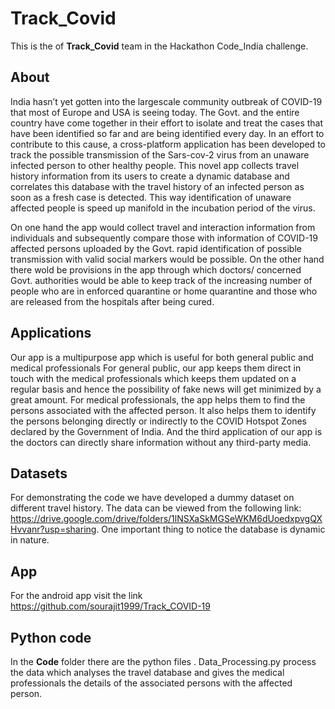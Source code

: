 # Track_Covid
This is the of **Track_Covid** team in the Hackathon Code_India challenge.

## About
India hasn’t yet gotten into the largescale community outbreak of COVID-19 that most of Europe and USA is seeing today. The Govt. and the entire country have come together in their effort to isolate and treat the cases that have been identified so far and are being identified every day. In an effort to contribute to this cause, a cross-platform application has been developed to track the possible transmission of the Sars-cov-2 virus from an unaware infected person to other healthy people. This novel app collects travel history information from its users to create a dynamic database and correlates this database with the travel history of an infected person as soon as a fresh case is detected. This way identification of unaware affected people is speed up manifold in the incubation period of the virus.

On one hand the app would collect travel and interaction information from individuals and
subsequently compare those with information of COVID-19 affected persons uploaded by the Govt.
rapid identification of possible transmission with valid social markers would be possible. On the
other hand there wold be provisions in the app through which doctors/ concerned Govt. authorities
would be able to keep track of the increasing number of people who are in enforced quarantine or
home quarantine and those who are released from the hospitals after being cured.

## Applications
Our app is a multipurpose app which is useful for both general public and medical professionals
For general public, our app keeps them direct in touch with the medical professionals which keeps them updated on a regular basis and hence the possibility of fake news will get minimized by a great amount.
For medical professionals, the app helps them to find the persons associated with the affected person. It also helps them to identify the persons belonging directly or indirectly to the COVID Hotspot Zones declared by the Government of India. And the third application of our app is the doctors can directly share information without any third-party media.

## Datasets
For demonstrating the code we have developed a dummy dataset on different travel history.
The data can be viewed from the following link: https://drive.google.com/drive/folders/1lNSXaSkMGSeWKM6dUoedxpvgQXHvvanr?usp=sharing.
One important thing to notice the database is dynamic in nature.

## App
For the android app visit the link https://github.com/sourajit1999/Track_COVID-19

## Python code

In the **Code** folder there are the python files . Data_Processing.py process the data which analyses the travel database and gives the medical professionals the details of the associated persons with the affected person.



